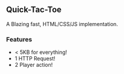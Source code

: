 ## Quick-Tac-Toe
A Blazing fast, HTML/CSS/JS implementation.

### Features
  - < 5KB for everything!
  - 1 HTTP Request!
  - 2 Player action!

